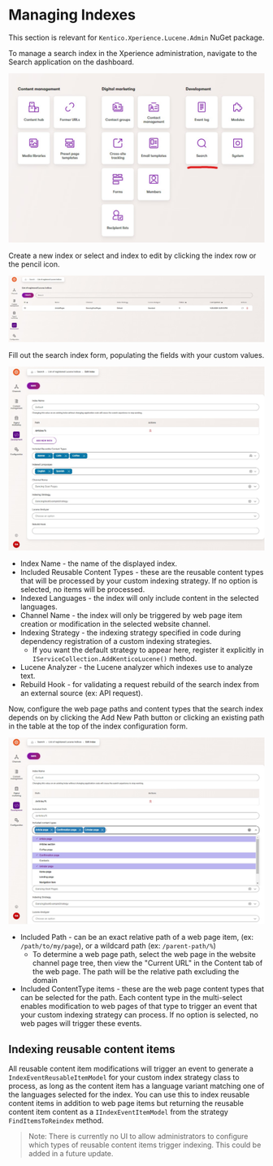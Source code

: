 # Managing Indexes

This section is relevant for `Kentico.Xperience.Lucene.Admin` NuGet package.

To manage a search index in the Xperience administration, navigate to the Search application on the dashboard.

![Administration dashboard highlight the Search application](/images/xperience-administration-dashboard.jpg)

Create a new index or select and index to edit by clicking the index row or the pencil icon.

![Administration search index list](/images/xperience-administration-search-index-list.jpg)

Fill out the search index form, populating the fields with your custom values.

![Administration search index edit form](/images/xperience-administration-search-index-edit-form.jpg)

- Index Name - the name of the displayed index.
- Included Reusable Content Types - these are the reusable content types that will be processed by your custom indexing strategy.
If no option is selected, no items will be processed.
- Indexed Languages - the index will only include content in the selected languages.
- Channel Name - the index will only be triggered by web page item creation or modification in the selected website channel.
- Indexing Strategy - the indexing strategy specified in code during dependency registration of a custom indexing strategies.
  - If you want the default strategy to appear here, register it explicitly in `IServiceCollection.AddKenticoLucene()` method.
- Lucene Analyzer - the Lucene analyzer which indexes use to analyze text.
- Rebuild Hook - for validating a request rebuild of the search index from an external source (ex: API request).

Now, configure the web page paths and content types that the search index depends on by clicking the Add New Path button
or clicking an existing path in the table at the top of the index configuration form.

![Administration search index edit paths form](/images/xperience-administration-search-index-edit-form-paths-edit.jpg)

- Included Path - can be an exact relative path of a web page item, (ex: `/path/to/my/page`), or a wildcard path (ex: `/parent-path/%`)
  - To determine a web page path, select the web page in the website channel page tree, then view the "Current URL" in the Content tab of the web page. The path will be the relative path excluding the domain
- Included ContentType items - these are the web page content types that can be selected for the path. Each content type in the multi-select enables modification to web pages of that type to trigger an event that your custom indexing strategy can process. If no option is selected, no web pages will trigger these events.

## Indexing reusable content items

All reusable content item modifications will trigger an event to generate a `IndexEventReusableItemModel` for your custom index strategy class to process, as long as the content item has a language variant matching one of the languages selected for the index. You can use this to index reusable content items in addition to web page items but returning the reusable content item content as a `IIndexEventItemModel` from the strategy `FindItemsToReindex` method.

> Note: There is currently no UI to allow administrators to configure which types of reusable content items trigger indexing. This could be added in a future update.

